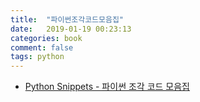 ```yaml
---
title:  "파이썬조각코드모음집"
date:   2019-01-19 00:23:13
categories: book
comment: false
tags: python
---
```


* [Python Snippets - 파이썬 조각 코드 모음집](https://wikidocs.net/book/536)
